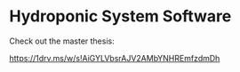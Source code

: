 
# Hydroponic System Software 

Check out the master thesis:

https://1drv.ms/w/s!AiGYLVbsrAJV2AMbYNHREmfzdmDh




